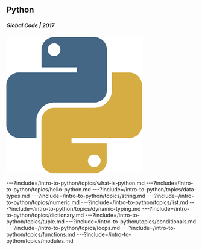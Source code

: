 ## Python
##### Global Code | 2017
![Python](/assets/img/python-360x361.png)

---?include=/intro-to-python/topics/what-is-python.md
---?include=/intro-to-python/topics/hello-python.md
---?include=/intro-to-python/topics/data-types.md
---?include=/intro-to-python/topics/string.md
---?include=/intro-to-python/topics/numeric.md
---?include=/intro-to-python/topics/list.md
---?include=/intro-to-python/topics/dynamic-typing.md
---?include=/intro-to-python/topics/dictionary.md
---?include=/intro-to-python/topics/tuple.md
---?include=/intro-to-python/topics/conditionals.md
---?include=/intro-to-python/topics/loops.md
---?include=/intro-to-python/topics/functions.md
---?include=/intro-to-python/topics/modules.md














